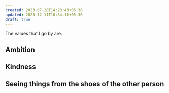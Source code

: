 ```yaml
---
created: 2023-07-20T14:23:43+05:30
updated: 2023-12-11T10:54:11+05:30
draft: true
---
```

The values that I go by are.

## Ambition

## Kindness

## Seeing things from the shoes of the other person

